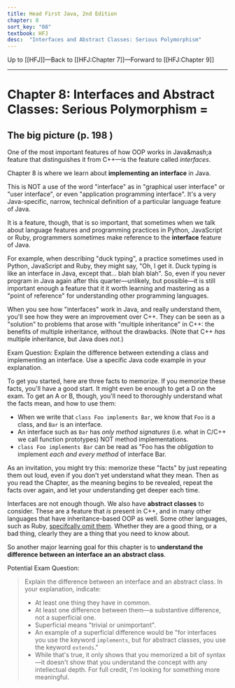 ```yaml
---
title: Head First Java, 2nd Edition
chapter: 8
sort_key: "08"
textbook: HFJ
desc:  "Interfaces and Abstract Classes: Serious Polymorphism"
---
```




Up to [[HFJ]]&mdash;Back to [[HFJ:Chapter 7]]&mdash;Forward to [[HFJ:Chapter 9]]

----

# Chapter 8: Interfaces and Abstract Classes: Serious Polymorphism =



## The big picture (p. 198 )

One of the most important features of how OOP works in Java&mash;a feature that distinguishes it from C++&mdash;is the feature called <em>interfaces</em>.    

Chapter 8 is where we learn about <b>implementing an interface</b> in Java.

This is NOT a use of the word "interface" as in "graphical user interface" or "user interface", or even "application programming interface".  It's a very Java-specific, narrow, technical definition of a particular language feature of Java.

It is a feature, though, that is so important, that sometimes when we talk about language features and programming practices in Python, JavaScript or Ruby, programmers sometimes make reference to the <b>interface</b> feature of Java.  

For example, when describing "duck typing", a practice sometimes used in Python, JavaScript and Ruby, they might say, "Oh, I get it.  Duck typing is like an interface in Java, except that... blah blah blah".    So, even if you never program in Java again after this quarter&mdash;unlikely, but possible&mdash;it is still important enough a feature that it it worth learning and mastering as a "point of reference" for understanding other programming languages.

When you see how "interfaces" work in Java, and really understand them, you'll see how they were an improvement over C++.   They can be seen as a "solution" to problems that arose with "multiple inheritance" in C++: the benefits of multiple inheritance, without the drawbacks. (Note that C++ <em>has</em> multiple inheritance, but Java does <em>not.</em>)

Exam Question: Explain the difference between extending a class and implementing an interface.   Use a specific Java code example in your explanation.

To get you started, here are three facts to memorize.   If you memorize these facts, you'll have a good start.  It might even be enough to get a D on the exam.  To get an A or B, though, you'll need to thoroughly understand what the facts mean, and how to use them: 

* When we write that <code>class Foo implements Bar</code>, we know that <code>Foo</code> is a class, and <code>Bar</code> is an interface.
* An interface such as <code>Bar</code> has <em>only method signatures</em> (i.e. what in C/C++ we call function prototypes) NOT method implementations.
* <code>class Foo implements Bar</code> can be read as "Foo has the <em>obligation</em> to implement <em>each and every method</em> of interface Bar.

As an invitation, you might try this: memorize these "facts" by just repeating them out loud, even if you don't yet understand what they mean.  Then as you read the Chapter, as the meaning begins to be revealed, repeat the facts over again, and let your understanding get deeper each time.

Interfaces are not enough though.  We also have <b>abstract classes</b> to consider.  These are a feature that <em>is</em> present in C++, and in many other languages that have inheritance-based OOP as well.  Some other languages, such as Ruby, [specifcally omit them](http://yakhairsurplus.com/abstract-classes-ruby-losing-security-blanket/).     Whether they are a good thing, or a bad thing, clearly they are a thing that you need to know about.       

So another major learning goal for this chapter is to <b>understand the difference between an interface an an abstract class</b>.

Potential Exam Question:

> Explain the difference between an interface and an abstract class.   In your explanation, indicate:
> * At least one thing they have in common.
> * At least one difference between them&mdash;a substantive difference, not a superficial one.  
>  * Superficial means "trivial or unimportant".  
>  * An example of a superficial difference would be "for interfaces you use the keyword <code>implements</code>, but for abstract classes, you use the keyword <code>extends</code>."  
>  * While that's true, it only shows that you memorized a bit of syntax&mdash;it doesn't show that you understand the concept with any intellectual depth.  For full credit, I'm looking for something more meaningful.





